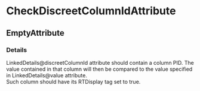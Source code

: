 ﻿---  
uid: Validator_18_7_2  
---

# CheckDiscreetColumnIdAttribute

## EmptyAttribute

### Details

LinkedDetails@discreetColumnId attribute should contain a column PID. The value contained in that column will then be compared to the value specified in LinkedDetails@value attribute.  
Such column should have its RTDisplay tag set to true.
